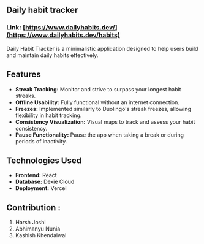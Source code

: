 

## Daily habit tracker

### Link: [https://www.dailyhabits.dev/](https://www.dailyhabits.dev/habits)

Daily Habit Tracker is a minimalistic application designed to help users build and maintain daily habits effectively.

## Features

- **Streak Tracking:** Monitor and strive to surpass your longest habit streaks.
- **Offline Usability:** Fully functional without an internet connection.
- **Freezes:** Implemented similarly to Duolingo's streak freezes, allowing flexibility in habit tracking.
- **Consistency Visualization:** Visual maps to track and assess your habit consistency.
- **Pause Functionality:** Pause the app when taking a break or during periods of inactivity.

## Technologies Used

- **Frontend:** React
- **Database:** Dexie Cloud
- **Deployment:** Vercel
## Contribution :
 1. Harsh Joshi
 2. Abhimanyu Nunia
 3. Kashish Khendalwal
